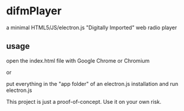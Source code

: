 # difmPlayer
a minimal HTML5/JS/electron.js "Digitally Imported" web radio player

## usage
open the index.html file with Google Chrome or Chromium

or

put everything in the "app folder" of an electron.js installation and run electron.js


This project is just a proof-of-concept. Use it on your own risk. 